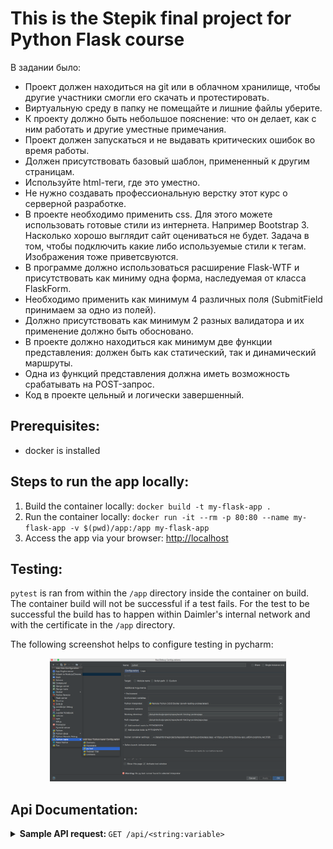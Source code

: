 # This is the Stepik final project for Python Flask course

В задании было: 
* Проект должен находиться на git или в облачном хранилище, чтобы другие участники смогли его скачать и протестировать. 
* Виртуальную среду в папку не помещайте и лишние файлы уберите.
* К проекту должно быть небольшое пояснение: что он делает, как с ним работать и другие уместные примечания.
* Проект должен запускаться и не выдавать критических ошибок во время работы.
* Должен присутствовать базовый шаблон, примененный к другим страницам.
* Используйте html-теги, где это уместно. 
* Не нужно создавать профессиональную верстку  этот курс о серверной разработке.
* В проекте необходимо применить css. Для этого можете использовать готовые стили из интернета. Например Bootstrap 3. Насколько хорошо выглядит сайт оцениваться не будет. Задача в том, чтобы подключить какие либо используемые стили к тегам. Изображения тоже приветсвуются.
* В программе должно использоваться расширение Flask-WTF и присутствовать как миниму одна форма, наследуемая от класса FlaskForm.
* Необходимо применить как минимум 4 различных поля (SubmitField принимаем за одно из полей).
* Должно присутствовать как минимум 2 разных валидатора и их применение должно быть обосновано.
* В проекте должно находиться как минимум две функции представления: должен быть как статический, так и динамический маршруты.
* Одна из функций представления должна иметь возможность срабатывать на POST-запрос.
* Код в проекте цельный и логически завершенный.

## Prerequisites:

* docker is installed 

## Steps to run the app locally:

1. Build the container locally: `docker build -t my-flask-app .`
2. Run the container locally: `docker run -it --rm -p 80:80 --name my-flask-app -v $(pwd)/app:/app my-flask-app`
3. Access the app via your browser: [http://localhost](http://localhost)


## Testing:

`pytest` is ran from within the `/app` directory inside the container on build. The container build will not be successful if a test fails. 
For the test to be successful the build has to happen within Daimler's internal network and with the certificate in the `/app` directory.

The following screenshot helps to configure testing in pycharm:


<p align="center">
  <img src="img/pycharm-test-run-configuration.png" width=75%>
</p>

## Api Documentation:

<details><summary><b>Sample API request: </b><code>GET /api/&#60;string:variable&#62;</code></summary>
<p>

This an endpoint of the api.

**Endpoint**: `GET /api/<string:variable>`

**Return constraints:**

```json
{
    "name": String, 
    "data": {
        "age": Int,
        "height": String
    }
}
```

**Return example:**

```json
{
    "name": "jonnylangefeld", 
    "data": {
        "age": 27,
        "height": "6 ft 5.5"
}
```

</p>
</details>